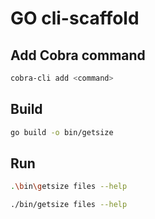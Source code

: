 # GO cli-scaffold

## Add Cobra command

```bash
cobra-cli add <command>
```

## Build

```bash
go build -o bin/getsize
```

## Run
```bash
.\bin\getsize files --help
```

```bash
./bin/getsize files --help
```

